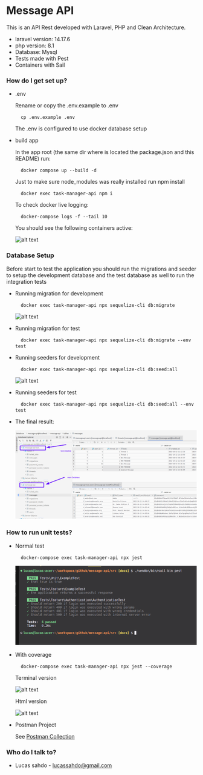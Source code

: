 # Message API #

This is an API Rest developed with Laravel, PHP and Clean Architecture.

* laravel version: 14.17.6
* php version: 8.1
* Database: Mysql
* Tests made with Pest
* Containers with Sail

### How do I get set up? ###

* .env
  
  Rename or copy the .env.example to .env

        cp .env.example .env

  The .env is configured to use docker database setup

* build app

    In the app root (the same dir where is located the package.json and this README) run:

        docker compose up --build -d

    Just to make sure node_modules was really installed run npm install

        docker exec task-manager-api npm i

    To check docker live logging:

        docker-compose logs -f --tail 10
    
    You should see the following containers active:

    ![alt text](./docs/dockerps.png)


### Database Setup ###

Before start to test the application you should run the migrations and seeder to setup the development database and the test database as well to run the integration tests

* Running migration for development 
        
        docker exec task-manager-api npx sequelize-cli db:migrate

    ![alt text](./docs/migration.png)

* Running migration for test

        docker exec task-manager-api npx sequelize-cli db:migrate --env test

* Running seeders for development 
        
        docker exec task-manager-api npx sequelize-cli db:seed:all

    ![alt text](./docs/seed.png)

* Running seeders for test

        docker exec task-manager-api npx sequelize-cli db:seed:all --env test

* The final result:
  
    ![alt text](./docs/database.png)

### How to run unit tests? ###

* Normal test  
        
        docker-compose exec task-manager-api npx jest

    ![alt text](./docs/tests.png)

* With coverage

        docker-compose exec task-manager-api npx jest --coverage
    
    Terminal version

    ![alt text](./docs/tests-coverage.png)

    Html version

    ![alt text](./docs/tests-coverage-html.png)

* Postman Project

    See [Postman Collection](./docs/collection.json)
  
### Who do I talk to? ###

* Lucas sahdo - lucassahdo@gmail.com